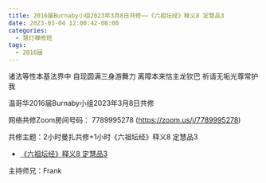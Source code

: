 ```yaml
---
title: 2016届Burnaby小组2023年3月8日共修——《六祖坛经》释义8 定慧品3
date: 2023-03-04 12:00:42-08:00
categories:
  - 慧灯禅修班
tags:
  - 2016届
---
```

诸法等性本基法界中 自现圆满三身游舞力 离障本来怙主龙钦巴 祈请无垢光尊常护我

温哥华2016届Burnaby小组2023年3月8日共修

网络共修Zoom房间号码： 7789995278 (<https://zoom.us/j/7789995278>)

共修主题：2小时曼扎共修+1小时《六祖坛经》释义8 定慧品3

* [《六祖坛经》释义8 定慧品3](https://www.youtube.com/watch?v=DgtuwfM3xQ0&t=3s)


主持师兄：Frank
